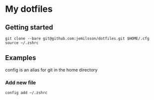 # My dotfiles

## Getting started
```
git clone --bare git@github.com:jemilsson/dotfiles.git $HOME/.cfg
source ~/.zshrc
```

## Examples
config is an alias for git in the home directory

### Add new file
```
config add ~/.zshrc
```


